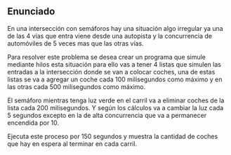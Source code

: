 ## Enunciado

En una intersección con semáforos hay una situación
algo irregular ya una de las 4 vías que entra viene desde una autopista y la
concurrencia de automóviles de 5 veces mas que las otras vías.


Para resolver este problema se desea crear
un programa que simule mediante hilos esta situación para ello vas a tener 4
listas que simulen las entradas a la intersección donde se van a colocar coches,
una de estas listas se va a agregar un coche cada 100 milisegundos como máximo y
en las otras cada 500 milisegundos como máximo.


El semáforo mientras tenga luz verde en el
carril va a eliminar coches de la lista cada 200 milisegundos. Y según los cálculos
va a cambiar la luz cada 5 segundos excepto en la de alta concurrencia que va a
permanecer encendida por 10.


Ejecuta este proceso por 150 segundos y
muestra la cantidad de coches que hay en espera al terminar en cada carril.